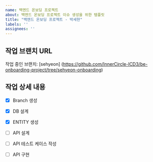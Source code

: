 ```yaml
---
name: 백엔드 온보딩 프로젝트
about: 백엔드 온보딩 프로젝트 이슈 생성을 위한 템플릿
title: "백엔드 온보딩 프로젝트 - 박세현"
labels: ''
assignees: ''
---
```


## 작업 브랜치 URL

작업 중인 브랜치: [sehyeon] (https://github.com/InnerCircle-ICD3/be-onboarding-project/tree/sehyeon-onboarding)

## 작업 상세 내용

- [x] Branch 생성
- [x] DB 설계
- [x] ENTITY 생성
- [ ] API 설계
- [ ] API 테스트 케이스 작성
- [ ] API 구현


<!--

다른분들이 어느정도 작성한 이슈를 참고하셔도 좋구요. 
개인적으로는 업무의 컨텍스트 단위로 구분하여 진행하는 편입니다.
아이디에이션 티켓 3개: A, B, C
POC 티켓 3개: D, E, F
데이터/개념 모델링 티켓 3개: G, H, I
API 설계 티켓 3개: J, K, L
API 구현 티켓 3개: M, N, O
...
그리고 각 작업은 모두 완결성을 가져야만 합니다. 
여기서 완결성은 그 작업까지만 해놓더라도 
에러나 문제 없이 배포가 가능한 수준을 의미합니다. 
예를 들어 API 구현 티켓 3개가 각각 완결성을 지녀서 
3개 티켓 모두 진행해야만 배포 가능한 것이 아닌, 
각 티켓 단위로 배포가 가능해야 합니다.
-->